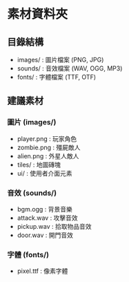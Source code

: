 # 素材資料夾

## 目錄結構

- images/ : 圖片檔案 (PNG, JPG)
- sounds/ : 音效檔案 (WAV, OGG, MP3)
- fonts/  : 字體檔案 (TTF, OTF)

## 建議素材

### 圖片 (images/)
- player.png : 玩家角色
- zombie.png : 殭屍敵人
- alien.png : 外星人敵人
- tiles/ : 地圖磚塊
- ui/ : 使用者介面元素

### 音效 (sounds/)
- bgm.ogg : 背景音樂
- attack.wav : 攻擊音效
- pickup.wav : 拾取物品音效
- door.wav : 開門音效

### 字體 (fonts/)
- pixel.ttf : 像素字體
